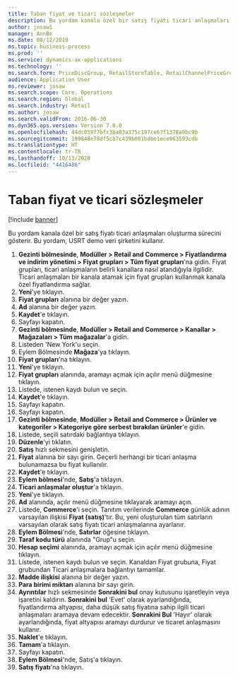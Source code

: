 ```yaml
---
title: Taban fiyat ve ticari sözleşmeler
description: Bu yordam kanala özel bir satış fiyatı ticari anlaşmaları oluşturma sürecini gösterir.
author: josaw1
manager: AnnBe
ms.date: 08/12/2019
ms.topic: business-process
ms.prod: ''
ms.service: dynamics-ax-applications
ms.technology: ''
ms.search.form: PriceDiscGroup, RetailStoreTable, RetailChannelPriceGroup, EcoResProductDetailsExtended, PriceDiscAdmTable, PriceDiscAdm
audience: Application User
ms.reviewer: josaw
ms.search.scope: Core, Operations
ms.search.region: Global
ms.search.industry: Retail
ms.author: josaw
ms.search.validFrom: 2016-06-30
ms.dyn365.ops.version: Version 7.0.0
ms.openlocfilehash: 44dc059f7bfc3ba83a375c197ce67f1378a9bc9b
ms.sourcegitcommit: 199848e78df5cb7c439b001bdbe1ece963593cdb
ms.translationtype: HT
ms.contentlocale: tr-TR
ms.lasthandoff: 10/13/2020
ms.locfileid: "4416486"
---
```

# <a name="base-price-and-trade-agreements"></a>Taban fiyat ve ticari sözleşmeler

[!include [banner](../includes/banner.md)]

Bu yordam kanala özel bir satış fiyatı ticari anlaşmaları oluşturma sürecini gösterir. Bu yordam, USRT demo veri şirketini kullanır.

1. **Gezinti bölmesinde**, **Modüller > Retail and Commerce > Fiyatlandırma ve indirim yönetimi > Fiyat grupları > Tüm fiyat grupları**'na gidin. Fiyat grupları, ticari anlaşmaların belirli kanallara nasıl atandığıyla ilgilidir. Ticari anlaşmaları bir kanala atamak için fiyat grupları kullanmak kanala özel fiyatlandırma sağlar.  
2. **Yeni**'ye tıklayın.
3. **Fiyat grupları** alanına bir değer yazın.
4. **Ad** alanına bir değer yazın.
5. **Kaydet**'e tıklayın.
6. Sayfayı kapatın.
7. **Gezinti bölmesinde**, **Modüller > Retail and Commerce > Kanallar > Mağazaları > Tüm mağazalar**'a gidin.
8. Listeden 'New York'u seçin.
9. Eylem Bölmesinde **Mağaza**'ya tıklayın.
10. **Fiyat grupları**'na tıklayın.
11. **Yeni**'ye tıklayın.
12. **Fiyat grupları** alanında, aramayı açmak için açılır menü düğmesine tıklayın.
13. Listede, istenen kaydı bulun ve seçin.
14. **Kaydet**'e tıklayın.
15. Sayfayı kapatın.
16. Sayfayı kapatın.
17. **Gezinti bölmesinde**, **Modüller > Retail and Commerce > Ürünler ve kategoriler > Kategoriye göre serbest bırakılan ürünler**'e gidin.
18. Listede, seçili satırdaki bağlantıya tıklayın.
19. **Düzenle**'yi tıklatın.
20. **Satış** hızlı sekmesini genişletin.
21. **Fiyat** alanına bir sayı girin. Geçerli herhangi bir ticari anlaşma bulunamazsa bu fiyat kullanılır.  
22. **Kaydet**'e tıklayın.
23. **Eylem bölmesi**'nde, **Satış**'a tıklayın.
24. **Ticari anlaşmalar oluştur**'a tıklayın.
25. **Yeni**'ye tıklayın.
26. **Ad** alanında, açılır menü düğmesine tıklayarak aramayı açın.
27. Listede, **Commerce**'i seçin. Tanıtım verilerinde **Commerce** günlük adının varsayılan ilişkisi **Fiyat (satış)**'tır. Bu, yeni oluşturulan tüm satırların varsayılan olarak satış fiyatı ticari anlaşmalarına ayarlanır.  
28. **Eylem Bölmesi**'nde, **Satırlar** öğesine tıklayın.
29. **Taraf kodu türü** alanında "Grup"u seçin.
30. **Hesap seçimi** alanında, aramayı açmak için açılır menü düğmesine tıklayın.
31. Listede, istenen kaydı bulun ve seçin. Kanaldan Fiyat grubuna, Fiyat grubundan Ticari anlaşmalara bağlantıyı tamamlar.  
32. **Madde ilişkisi** alanına bir değer yazın.
33. **Para birimi miktarı** alanına bir sayı girin.
34. **Ayrıntılar** hızlı sekmesinde **Sonrakini bul** onay kutusunu işaretleyin veya işaretini kaldırın. **Sonrakini bul** 'Evet' olarak ayarlandığında, fiyatlandırma altyapısı, daha düşük satış fiyatına sahip ilgili ticari anlaşmaları aramaya devam edecektir. **Sonrakini Bul** 'Hayır' olarak ayarlandığında, fiyat altyapısı aramayı durdurur ve ticaret anlaşmasını kullanır.  
35. **Naklet**'e tıklayın.
36. **Tamam**'a tıklayın.
37. Sayfayı kapatın.
38. **Eylem Bölmesi**'nde, Satış'a tıklayın.
39. **Satış fiyatı**'na tıklayın.

